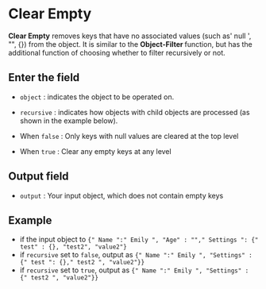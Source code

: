 # Clear Empty

<strong>Clear Empty</strong> removes keys that have no associated values (such as' null ', "", {}) from the object. It is similar to the <strong> Object-Filter </strong> function, but has the additional function of choosing whether to filter recursively or not.

## Enter the field

- `object` : indicates the object to be operated on.
- `recursive` : indicates how objects with child objects are processed (as shown in the example below).

- When `false` : Only keys with null values are cleared at the top level
- When  `true`  : Clear any empty keys at any level

## Output field

- `output` : Your input object, which does not contain empty keys

## Example

- if the input object to ` {" Name ":" Emily ", "Age" : ""," Settings ": {" test" : {}, "test2", "value2"} `
- if ` recursive ` set to ` false `, output as ` {" Name ":" Emily ", "Settings" : {" test ": {}," test2 ", "value2"}} `
- if ` recursive ` set to ` true `, output as ` {" Name ":" Emily ", "Settings" : {" test2 ", "value2"}} `